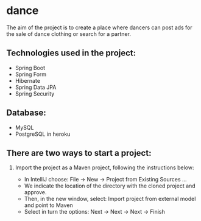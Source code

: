 # dance

The aim of the project is to create a place where dancers can post ads for the sale of dance clothing or search for a partner.

## Technologies used in the project:
  - Spring Boot
  - Spring Form
  - Hibernate
  - Spring Data JPA
  - Spring Security
## Database:
  - MySQL
  - PostgreSQL in heroku

## There are two ways to start a project:
  1. Import the project as a Maven project, following the instructions below:

     - In IntelliJ choose: File -> New -> Project from Existing Sources ...
     - We indicate the location of the directory with the cloned project and approve.
     - Then, in the new window, select: Import project from external model and point to Maven
     - Select in turn the options: Next -> Next -> Next -> Finish


